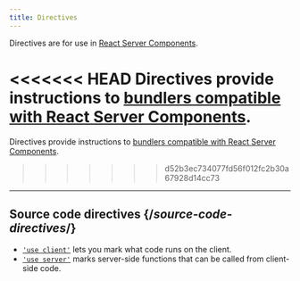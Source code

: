 ```yaml
---
title: Directives
---
```


<RSC>

Directives are for use in [React Server Components](/reference/rsc/server-components).

</RSC>

<Intro>

<<<<<<< HEAD
Directives provide instructions to [bundlers compatible with React Server Components](/learn/start-a-new-react-project#full-stack-frameworks).
=======
Directives provide instructions to [bundlers compatible with React Server Components](/learn/creating-a-react-app#full-stack-frameworks).
>>>>>>> d52b3ec734077fd56f012fc2b30a67928d14cc73

</Intro>

---

## Source code directives {/*source-code-directives*/}

* [`'use client'`](/reference/rsc/use-client) lets you mark what code runs on the client.
* [`'use server'`](/reference/rsc/use-server) marks server-side functions that can be called from client-side code.
